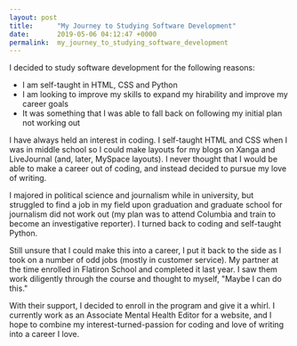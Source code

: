 ```yaml
---
layout: post
title:      "My Journey to Studying Software Development"
date:       2019-05-06 04:12:47 +0000
permalink:  my_journey_to_studying_software_development
---
```


I decided to study software development for the following reasons:

* I am self-taught in HTML, CSS and Python
* I am looking to improve my skills to expand my hirability and improve my career goals
* It was something that I was able to fall back on following my initial plan not working out

I have always held an interest in coding. I self-taught HTML and CSS when I was in middle school so I could make layouts for my blogs on Xanga and LiveJournal (and, later, MySpace layouts). I never thought that I would be able to make a career out of coding, and instead decided to pursue my love of writing.

I majored in political science and journalism while in university, but struggled to find a job in my field upon graduation and graduate school for journalism did not work out (my plan was to attend Columbia and train to become an investigative reporter). I turned back to coding and self-taught Python.

Still unsure that I could make this into a career, I put it back to the side as I took on a number of odd jobs (mostly in customer service). My partner at the time enrolled in Flatiron School and completed it last year. I saw them work diligently through the course and thought to myself, "Maybe I can do this."

With their support, I decided to enroll in the program and give it a whirl. I currently work as an Associate Mental Health Editor for a website, and I hope to combine my interest-turned-passion for coding and love of writing into a career I love.
